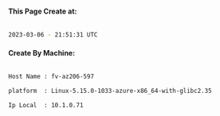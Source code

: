 
   
#### This Page Create at:

```bash

2023-03-06 - 21:51:31 UTC

```

#### Create By Machine:

```bash

Host Name : fv-az206-597

platform  : Linux-5.15.0-1033-azure-x86_64-with-glibc2.35

Ip Local  : 10.1.0.71

```

